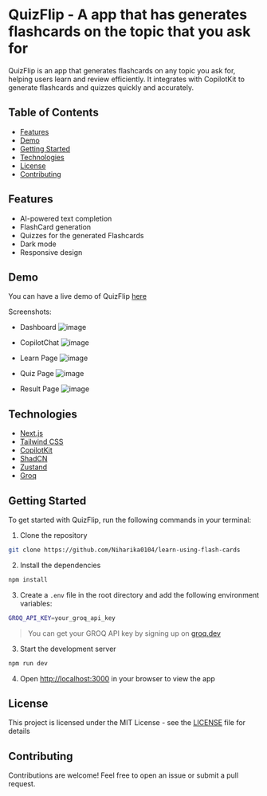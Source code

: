 # QuizFlip - A app that has generates flashcards on the topic that you ask for
QuizFlip is an app that generates flashcards on any topic you ask for, helping users learn and review efficiently. It integrates with CopilotKit to generate flashcards and quizzes quickly and accurately.

## Table of Contents
- [Features](#features)
- [Demo](#demo)
- [Getting Started](#getting-started)
- [Technologies](#technologies)
- [License](#license)
- [Contributing](#contributing)

## Features
- AI-powered text completion
- FlashCard generation 
- Quizzes for the generated Flashcards
- Dark mode
- Responsive design

## Demo

You can have a live demo of QuizFlip [here](https://learn-using-flash-cards.vercel.app)

Screenshots:
- Dashboard
![image](https://github.com/user-attachments/assets/a57059c2-36f9-490c-b115-7d0994882e1b)

- CopilotChat
![image](https://github.com/user-attachments/assets/ede5f7ba-9472-4e18-8666-794815b3384b)

- Learn Page
![image](https://github.com/user-attachments/assets/29cc15c3-5560-4916-94b6-016d3178e5ed)

- Quiz Page
![image](https://github.com/user-attachments/assets/260e1eeb-b7b3-4cb4-8407-9ae123b9fcae)

- Result Page
![image](https://github.com/user-attachments/assets/5d234c22-7a46-4773-8952-f4aaf49038f0)

## Technologies
- [Next.js](https://nextjs.org)
- [Tailwind CSS](https://tailwindcss.com)
- [CopilotKit](https://copilotkit.ai)
- [ShadCN](https://ui.shadcn.com)
- [Zustand](https://zustand.docs.pmnd.rs)
- [Groq](https://groq.com)

## Getting Started
To get started with QuizFlip, run the following commands in your terminal:

1. Clone the repository
```bash
git clone https://github.com/Niharika0104/learn-using-flash-cards
```

2. Install the dependencies
```bash
npm install
```

3. Create a `.env` file in the root directory and add the following environment variables:
```bash
GROQ_API_KEY=your_groq_api_key
```
> You can get your GROQ API key by signing up on [groq.dev](https://groq.com)

3. Start the development server
```bash
npm run dev
```

4. Open [http://localhost:3000](http://localhost:3000) in your browser to view the app

## License
This project is licensed under the MIT License - see the [LICENSE](LICENSE) file for details

## Contributing
Contributions are welcome! Feel free to open an issue or submit a pull request.

